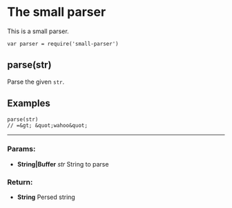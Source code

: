 

<!-- Start /home/charles/Repositories/doxstrap/examples/fixtures/small-parser.js -->



## 
# The small parser

This is a small parser.

    var parser = require('small-parser')
















## parse(str)
Parse the given `str`.

## Examples

    parse(str)
    // =&gt; &quot;wahoo&quot;

---



### Params: 

* **String|Buffer** *str* String to parse




### Return:

* **String** Persed string





<!-- End /home/charles/Repositories/doxstrap/examples/fixtures/small-parser.js -->

